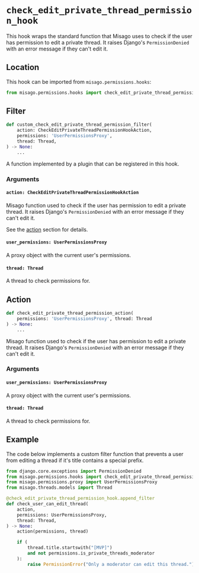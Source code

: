 # `check_edit_private_thread_permission_hook`

This hook wraps the standard function that Misago uses to check if the user has permission to edit a private thread. It raises Django's `PermissionDenied` with an error message if they can't edit it.


## Location

This hook can be imported from `misago.permissions.hooks`:

```python
from misago.permissions.hooks import check_edit_private_thread_permission_hook
```


## Filter

```python
def custom_check_edit_private_thread_permission_filter(
    action: CheckEditPrivateThreadPermissionHookAction,
    permissions: 'UserPermissionsProxy',
    thread: Thread,
) -> None:
    ...
```

A function implemented by a plugin that can be registered in this hook.


### Arguments

#### `action: CheckEditPrivateThreadPermissionHookAction`

Misago function used to check if the user has permission to edit a private thread. It raises Django's `PermissionDenied` with an error message if they can't edit it.

See the [action](#action) section for details.


#### `user_permissions: UserPermissionsProxy`

A proxy object with the current user's permissions.


#### `thread: Thread`

A thread to check permissions for.


## Action

```python
def check_edit_private_thread_permission_action(
    permissions: 'UserPermissionsProxy', thread: Thread
) -> None:
    ...
```

Misago function used to check if the user has permission to edit a private thread. It raises Django's `PermissionDenied` with an error message if they can't edit it.


### Arguments

#### `user_permissions: UserPermissionsProxy`

A proxy object with the current user's permissions.


#### `thread: Thread`

A thread to check permissions for.


## Example

The code below implements a custom filter function that prevents a user from editing a thread if it's title contains a special prefix.

```python
from django.core.exceptions import PermissionDenied
from misago.permissions.hooks import check_edit_private_thread_permission_hook
from misago.permissions.proxy import UserPermissionsProxy
from misago.threads.models import Thread

@check_edit_private_thread_permission_hook.append_filter
def check_user_can_edit_thread(
    action,
    permissions: UserPermissionsProxy,
    thread: Thread,
) -> None:
    action(permissions, thread)

    if (
        thread.title.startswith("[MVP]")
        and not permissions.is_private_threads_moderator
    ):
        raise PermissionError("Only a moderator can edit this thread.")
```